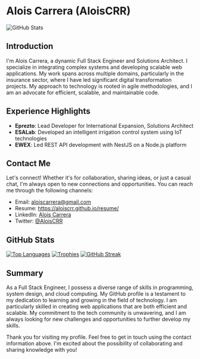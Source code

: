 # Alois Carrera (AloisCRR)

![GitHub Stats](https://github-readme-stats.vercel.app/api?username=AloisCRR)

## Introduction
I'm Alois Carrera, a dynamic Full Stack Engineer and Solutions Architect. I specialize in integrating complex systems and developing scalable web applications. My work spans across multiple domains, particularly in the insurance sector, where I have led significant digital transformation projects. My approach to technology is rooted in agile methodologies, and I am an advocate for efficient, scalable, and maintainable code.

## Experience Highlights
- **Eprezto**: Lead Developer for International Expansion, Solutions Architect
- **ESALab**: Developed an intelligent irrigation control system using IoT technologies
- **EWEX**: Led REST API development with NestJS on a Node.js platform

## Contact Me
Let's connect! Whether it's for collaboration, sharing ideas, or just a casual chat, I'm always open to new connections and opportunities. You can reach me through the following channels:
- Email: aloiscarrera@gmail.com
- Resume: https://aloiscrr.github.io/resume/
- LinkedIn: [Alois Carrera](https://www.linkedin.com/in/alois-carrera/)
- Twitter: [@AloisCRR](https://twitter.com/AloisCRR)

## GitHub Stats
[![Top Languages](https://github-readme-stats.vercel.app/api/top-langs/?username=AloisCRR)](https://github.com/AloisCRR)
[![Trophies](https://github-profile-trophy.vercel.app/?username=AloisCRR)](https://github.com/AloisCRR)
[![GitHub Streak](https://streak-stats.demolab.com/?user=AloisCRR)](https://git.io/streak-stats)

## Summary
As a Full Stack Engineer, I possess a diverse range of skills in programming, system design, and cloud computing. My GitHub profile is a testament to my dedication to learning and growing in the field of technology. I am particularly skilled in creating web applications that are both efficient and scalable. My commitment to the tech community is unwavering, and I am always looking for new challenges and opportunities to further develop my skills.

Thank you for visiting my profile. Feel free to get in touch using the contact information above. I'm excited about the possibility of collaborating and sharing knowledge with you!
